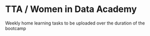 # TTA / Women in Data Academy
Weekly home learning tasks to be uploaded over the duration of the bootcamp
